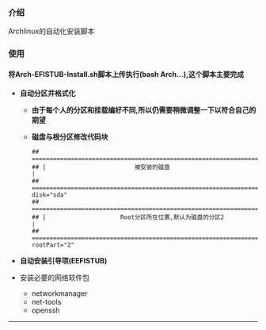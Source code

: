### 介绍

Archlinux的自动化安装脚本

### 使用

#### 将Arch-EFISTUB-Install.sh脚本上传执行(bash Arch...),这个脚本主要完成

- **自动分区并格式化**

  - **由于每个人的分区和挂载编好不同,所以仍需要稍微调整一下以符合自己的期望**
  
  - **磁盘与根分区修改代码块**
  
    ```shell
    ## ===============================================================================
    ## |						 被安装的磁盘 		  			       		    |
    ## ===============================================================================
    disk="sda"
    ## ===============================================================================
    ## |					 Root分区所在位置,默认为磁盘的分区2 		  		       |
    ## ===============================================================================
    rootPart="2"
    ```
  
    

- **自动安装引导项(EEFISTUB)**

- 安装必要的网络软件包
  - networkmanager 
  - net-tools 
  - openssh 

---

